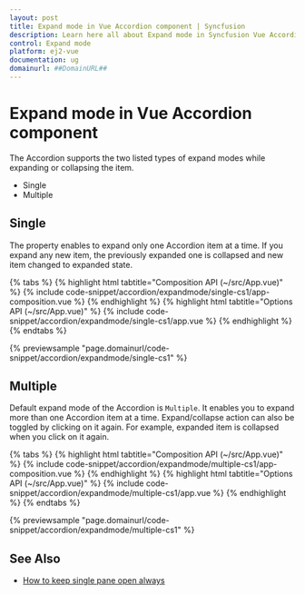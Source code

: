 ```yaml
---
layout: post
title: Expand mode in Vue Accordion component | Syncfusion
description: Learn here all about Expand mode in Syncfusion Vue Accordion component of Syncfusion Essential JS 2 and more.
control: Expand mode 
platform: ej2-vue
documentation: ug
domainurl: ##DomainURL##
---
```


# Expand mode in Vue Accordion component

 The Accordion supports the two listed types of expand modes while expanding or collapsing the item.

* Single
* Multiple

## Single

The property enables to expand only one Accordion item at a time. If you expand any new item, the previously expanded one is collapsed and
new item changed to expanded state.

{% tabs %}
{% highlight html tabtitle="Composition API (~/src/App.vue)" %}
{% include code-snippet/accordion/expandmode/single-cs1/app-composition.vue %}
{% endhighlight %}
{% highlight html tabtitle="Options API (~/src/App.vue)" %}
{% include code-snippet/accordion/expandmode/single-cs1/app.vue %}
{% endhighlight %}
{% endtabs %}
        
{% previewsample "page.domainurl/code-snippet/accordion/expandmode/single-cs1" %}

## Multiple

Default expand mode of the Accordion is `Multiple`. It enables you to expand more than one Accordion item at a time. Expand/collapse action
can also be toggled by clicking on it again. For example, expanded item is collapsed when you click on it again.

{% tabs %}
{% highlight html tabtitle="Composition API (~/src/App.vue)" %}
{% include code-snippet/accordion/expandmode/multiple-cs1/app-composition.vue %}
{% endhighlight %}
{% highlight html tabtitle="Options API (~/src/App.vue)" %}
{% include code-snippet/accordion/expandmode/multiple-cs1/app.vue %}
{% endhighlight %}
{% endtabs %}
        
{% previewsample "page.domainurl/code-snippet/accordion/expandmode/multiple-cs1" %}

## See Also

* [How to keep single pane open always](./how-to/to-keep-single-pane-open-always/)